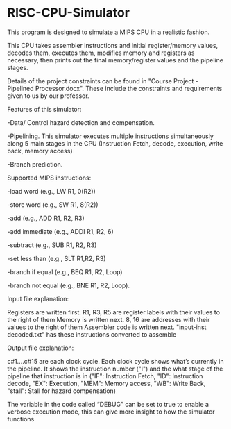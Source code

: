 # RISC-CPU-Simulator

This program is designed to simulate a MIPS CPU in a realistic fashion. 

This CPU takes assembler instructions and initial register/memory values, decodes them, executes them, modifies memory and registers as necessary, then prints out the final memory/register values and the pipeline stages. 

Details of the project constraints can be found in "Course Project - Pipelined Processor.docx". These include the constraints and requirements given to us by our professor. 


Features of this simulator: 

-Data/ Control hazard detection and compensation. 

-Pipelining. This simulator executes multiple instructions simultaneously along 5 main stages in the CPU (Instruction Fetch, decode, execution, write back, memory access)

-Branch prediction.


Supported MIPS instructions: 

-load word (e.g., LW R1, 0(R2))

-store word (e.g., SW R1, 8(R2))

-add (e.g., ADD R1, R2, R3)

-add immediate (e.g., ADDI R1, R2, 6)

-subtract (e.g., SUB R1, R2, R3)

-set less than (e.g., SLT R1,R2, R3)

-branch if equal (e.g., BEQ R1, R2, Loop)

-branch not equal (e.g., BNE R1, R2, Loop). 


Input file explanation: 

Registers are written first. R1, R3, R5 are register labels with their values to the right of them
Memory is written next. 8, 16 are addresses with their values to the right of them
Assembler code is written next. "input-inst decoded.txt" has these instructions converted to assemble


Output file explanation: 

c#1....c#15 are each clock cycle. Each clock cycle shows what’s currently in the pipeline. It shows the instruction number ("I") and the what stage of the pipeline that instruction is in ("IF": Instruction Fetch, "ID": Instruction decode, "EX": Execution, "MEM": Memory access, "WB": Write Back, "stall": Stall for hazard compensation)


The variable in the code called “DEBUG” can be set to true to enable a verbose execution mode, this can give more insight to how the simulator functions
